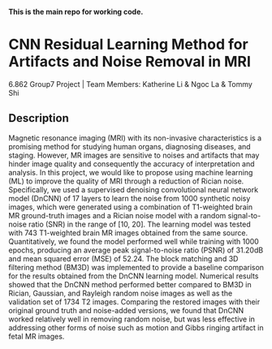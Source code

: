 **This is the main repo for working code.**
# CNN Residual Learning Method for Artifacts and Noise Removal in MRI
6.862 Group7 Project | Team Members: Katherine Li & Ngoc La & Tommy Shi
## Description
Magnetic resonance imaging (MRI) with its non-invasive characteristics is a promising method for studying human organs, diagnosing diseases, and staging. However, MR images are sensitive to noises and artifacts that may hinder image quality and consequently the accuracy of interpretation and analysis. In this project, we would like to propose using machine learning (ML) to improve the quality of MRI through a reduction of Rician noise. Specifically, we used a supervised denoising convolutional neural network model (DnCNN) of 17 layers to learn the noise from 1000 synthetic noisy images, which were generated using a combination of T1-weighted brain MR ground-truth images and a Rician noise model with a random signal-to-noise ratio (SNR) in the range of [10, 20]. The learning model was tested with 743 T1-weighted brain MR images obtained from the same source. Quantitatively, we found the model performed well while training with 1000 epochs, producing an average peak signal-to-noise ratio (PSNR) of 31.20dB and mean squared error (MSE) of 52.24. The block matching and 3D filtering method (BM3D) was implemented to provide a baseline comparison for the results obtained from the DnCNN learning model. Numerical results showed that the DnCNN method performed better compared to BM3D in Rician, Gaussian, and Rayleigh random noise images as well as the validation set of 1734 T2 images. Comparing the restored images with their original ground truth and noise-added versions, we found that DnCNN worked relatively well in removing random noise, but was less effective in addressing other forms of noise such as motion and Gibbs ringing artifact in fetal MR images.

